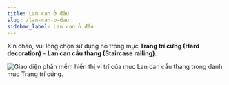 ```yaml
---
title: Lan can ở đâu
slug: /lan-can-o-dau
sidebar_label: Lan can ở đâu
---
```


Xin chào, vui lòng chọn sử dụng nó trong mục **Trang trí cứng (Hard decoration)** - **Lan can cầu thang (Staircase railing)**.

![Giao diện phần mềm hiển thị vị trí của mục Lan can cầu thang trong danh mục Trang trí cứng.](https://storage.googleapis.com/jegavn_kb/images/39217011-9fea-4d83-9759-039c0cb292f8.png)